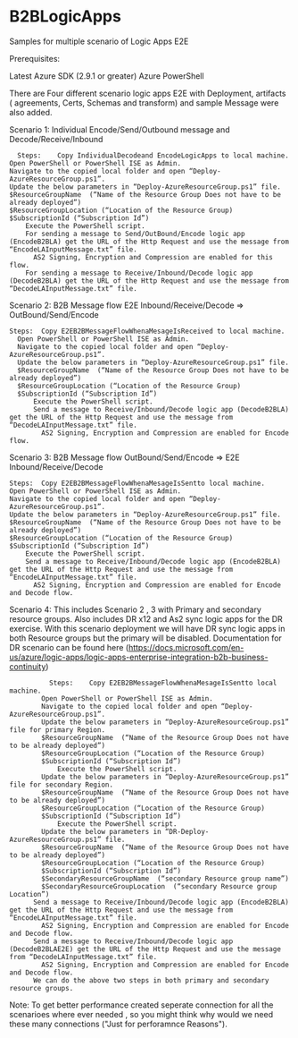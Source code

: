 # B2BLogicApps
Samples for multiple scenario of Logic Apps E2E

Prerequisites: 

Latest Azure SDK (2.9.1 or greater)
Azure PowerShell

There are Four different scenario logic apps E2E with Deployment, artifacts ( agreements, Certs, Schemas and transform) and sample Message were also added.

Scenario 1: Individual Encode/Send/Outbound message and Decode/Receive/Inbound

      Steps: 	Copy IndividualDecodeand EncodeLogicApps to local machine.
    Open PowerShell or PowerShell ISE as Admin.
    Navigate to the copied local folder and open “Deploy-AzureResourceGroup.ps1”.
    Update the below parameters in “Deploy-AzureResourceGroup.ps1” file.
    $ResourceGroupName  (“Name of the Resource Group Does not have to be already deployed”)
    $ResourceGroupLocation (“Location of the Resource Group)
    $SubscriptionId (“Subscription Id”)
        Execute the PowerShell script.
        For sending a message to Send/OutBound/Encode logic app (EncodeB2BLA) get the URL of the Http Request and use the message from “EncodeLAInputMessage.txt” file.
          AS2 Signing, Encryption and Compression are enabled for this flow.
        For sending a message to Receive/Inbound/Decode logic app (DecodeB2BLA) get the URL of the Http Request and use the message from “DecodeLAInputMessage.txt” file.

Scenario 2: B2B Message flow E2E Inbound/Receive/Decode => OutBound/Send/Encode 

	Steps: 	Copy E2EB2BMessageFlowWhenaMesageIsReceived to local machine.
      Open PowerShell or PowerShell ISE as Admin.
      Navigate to the copied local folder and open “Deploy-AzureResourceGroup.ps1”.
      Update the below parameters in “Deploy-AzureResourceGroup.ps1” file.
      $ResourceGroupName  (“Name of the Resource Group Does not have to be already deployed”)
      $ResourceGroupLocation (“Location of the Resource Group)
      $SubscriptionId (“Subscription Id”)
          Execute the PowerShell script.
          Send a message to Receive/Inbound/Decode logic app (DecodeB2BLA) get the URL of the Http Request and use the message from “DecodeLAInputMessage.txt” file.
            AS2 Signing, Encryption and Compression are enabled for Encode flow.

Scenario 3: B2B Message flow OutBound/Send/Encode => E2E Inbound/Receive/Decode 

	Steps: 	Copy E2EB2BMessageFlowWhenaMesageIsSentto local machine.
    Open PowerShell or PowerShell ISE as Admin.
    Navigate to the copied local folder and open “Deploy-AzureResourceGroup.ps1”.
    Update the below parameters in “Deploy-AzureResourceGroup.ps1” file.
    $ResourceGroupName  (“Name of the Resource Group Does not have to be already deployed”)
    $ResourceGroupLocation (“Location of the Resource Group)
    $SubscriptionId (“Subscription Id”)
        Execute the PowerShell script.
        Send a message to Receive/Inbound/Decode logic app (EncodeB2BLA) get the URL of the Http Request and use the message from “EncodeLAInputMessage.txt” file.
          AS2 Signing, Encryption and Compression are enabled for Encode and Decode flow.


Scenario 4: This includes Scenario 2 , 3 with Primary and secondary resource groups. Also includes DR x12 and As2 sync logic apps for the DR exercise.
		With this scenario deployment we will have DR sync logic apps in both Resource groups but the primary will be disabled.
		Documentation for DR scenario can be found here (https://docs.microsoft.com/en-us/azure/logic-apps/logic-apps-enterprise-integration-b2b-business-continuity)

              Steps: 	Copy E2EB2BMessageFlowWhenaMesageIsSentto local machine.
            Open PowerShell or PowerShell ISE as Admin.
            Navigate to the copied local folder and open “Deploy-AzureResourceGroup.ps1”.
            Update the below parameters in “Deploy-AzureResourceGroup.ps1” file for primary Region.
            $ResourceGroupName  (“Name of the Resource Group Does not have to be already deployed”)
            $ResourceGroupLocation (“Location of the Resource Group)
            $SubscriptionId (“Subscription Id”)
                Execute the PowerShell script.
            Update the below parameters in “Deploy-AzureResourceGroup.ps1” file for secondary Region.
            $ResourceGroupName  (“Name of the Resource Group Does not have to be already deployed”)
            $ResourceGroupLocation (“Location of the Resource Group)
            $SubscriptionId (“Subscription Id”)
                Execute the PowerShell script.
            Update the below parameters in “DR-Deploy-AzureResourceGroup.ps1” file.
            $ResourceGroupName  (“Name of the Resource Group Does not have to be already deployed”)
            $ResourceGroupLocation (“Location of the Resource Group)
            $SubscriptionId (“Subscription Id”)
            $SecondaryResourceGroupName  (“secondary Resource group name”)
            $SecondaryResourceGroupLocation  (“secondary Resource group Location”)
          Send a message to Receive/Inbound/Decode logic app (EncodeB2BLA) get the URL of the Http Request and use the message from “EncodeLAInputMessage.txt” file.
            AS2 Signing, Encryption and Compression are enabled for Encode and Decode flow.
          Send a message to Receive/Inbound/Decode logic app (DecodeB2BLAE2E) get the URL of the Http Request and use the message from “DecodeLAInputMessage.txt” file.
            AS2 Signing, Encryption and Compression are enabled for Encode and Decode flow.
          We can do the above two steps in both primary and secondary resource groups.


Note: To get better performance created seperate connection for all the scenarioes where ever needed , so you might think why would we need these many connections ("Just for perforamnce Reasons").






